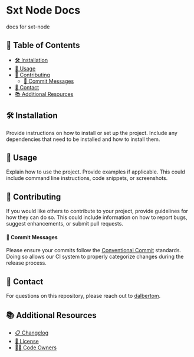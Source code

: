 # Sxt Node Docs

docs for sxt-node

## 📑 Table of Contents

- [🛠️ Installation](#installation)
- [🚀 Usage](#usage)
- [🤝 Contributing](#contributing)
  - [📝 Commit Messages](#commit-messages)
- [📧 Contact](#contact)
- [📚 Additional Resources](#additional-resources)

## <a name="installation"></a>🛠️ Installation

Provide instructions on how to install or set up the project. Include any dependencies that need to be installed and how to install them.

## <a name="usage"></a>🚀 Usage

Explain how to use the project. Provide examples if applicable. This could include command line instructions, code snippets, or screenshots.

## <a name="contributing"></a>🤝 Contributing

If you would like others to contribute to your project, provide guidelines for how they can do so. This could include information on how to report bugs, suggest enhancements, or submit pull requests.

#### <a name="commit-messages"></a>📝 Commit Messages

Please ensure your commits follow the [Conventional Commit](https://www.conventionalcommits.org/en/v1.0.0/) standards. Doing so allows our CI system to properly categorize changes during the release process.

## <a name="contact"></a>📧 Contact

For questions on this repository, please reach out to [dalbertom](https://github.com/dalbertom).

## <a name="additional-resources"></a>📚 Additional Resources

- [📋 Changelog](CHANGELOG.md)
- [📜 License](LICENSE)
- [👨‍💻 Code Owners](CODEOWNERS)